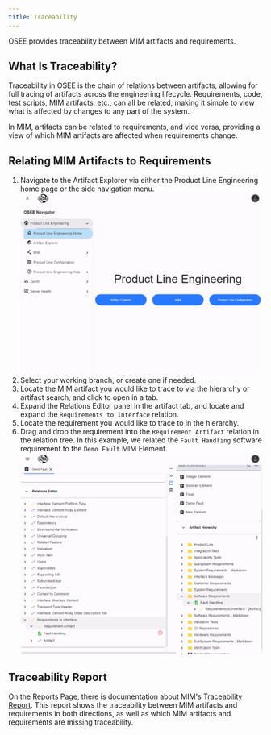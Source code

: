 ```yaml
---
title: Traceability
---
```


OSEE provides traceability between MIM artifacts and requirements.

## What Is Traceability?

Traceability in OSEE is the chain of relations between artifacts, allowing for full tracing of artifacts across the engineering lifecycle. Requirements, code, test scripts, MIM artifacts, etc., can all be related, making it simple to view what is affected by changes to any part of the system.

In MIM, artifacts can be related to requirements, and vice versa, providing a view of which MIM artifacts are affected when requirements change.

## Relating MIM Artifacts to Requirements

1. Navigate to the Artifact Explorer via either the Product Line Engineering home page or the side navigation menu.
   ![Product Line Engineering home page](../../assets/images/mim/../../../../../assets/images/mim/traceability/artifact-explorer-navigation.png)
2. Select your working branch, or create one if needed.
3. Locate the MIM artifact you would like to trace to via the hierarchy or artifact search, and click to open in a tab.
4. Expand the Relations Editor panel in the artifact tab, and locate and expand the `Requirements to Interface` relation.
5. Locate the requirement you would like to trace to in the hierarchy.
6. Drag and drop the requirement into the `Requirement Artifact` relation in the relation tree. In this example, we related the `Fault Handling` software requirement to the `Demo Fault` MIM Element.
   ![Relation tree](assets/images/mim/../../../../../../../assets/images/mim/traceability/artifact-explorer-relations.png)

## Traceability Report

On the [Reports Page](/org.eclipse.osee/mim/pages/reports), there is documentation about MIM's [Traceability Report](/org.eclipse.osee/mim/pages/reports#traceability-report). This report shows the traceability between MIM artifacts and requirements in both directions, as well as which MIM artifacts and requirements are missing traceability.
